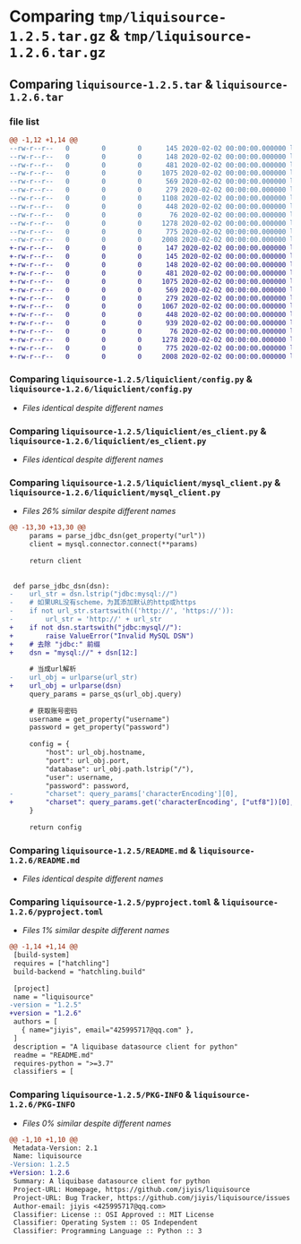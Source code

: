 # Comparing `tmp/liquisource-1.2.5.tar.gz` & `tmp/liquisource-1.2.6.tar.gz`

## Comparing `liquisource-1.2.5.tar` & `liquisource-1.2.6.tar`

### file list

```diff
@@ -1,12 +1,14 @@
--rw-r--r--   0        0        0      145 2020-02-02 00:00:00.000000 liquisource-1.2.5/requirements.txt
--rw-r--r--   0        0        0      148 2020-02-02 00:00:00.000000 liquisource-1.2.5/liquiclient/__init__.py
--rw-r--r--   0        0        0      481 2020-02-02 00:00:00.000000 liquisource-1.2.5/liquiclient/ck_client.py
--rw-r--r--   0        0        0     1075 2020-02-02 00:00:00.000000 liquisource-1.2.5/liquiclient/config.py
--rw-r--r--   0        0        0      569 2020-02-02 00:00:00.000000 liquisource-1.2.5/liquiclient/es_client.py
--rw-r--r--   0        0        0      279 2020-02-02 00:00:00.000000 liquisource-1.2.5/liquiclient/mongo_client.py
--rw-r--r--   0        0        0     1108 2020-02-02 00:00:00.000000 liquisource-1.2.5/liquiclient/mysql_client.py
--rw-r--r--   0        0        0      448 2020-02-02 00:00:00.000000 liquisource-1.2.5/liquiclient/redis_client.py
--rw-r--r--   0        0        0       76 2020-02-02 00:00:00.000000 liquisource-1.2.5/.gitignore
--rw-r--r--   0        0        0     1278 2020-02-02 00:00:00.000000 liquisource-1.2.5/README.md
--rw-r--r--   0        0        0      775 2020-02-02 00:00:00.000000 liquisource-1.2.5/pyproject.toml
--rw-r--r--   0        0        0     2008 2020-02-02 00:00:00.000000 liquisource-1.2.5/PKG-INFO
+-rw-r--r--   0        0        0      147 2020-02-02 00:00:00.000000 liquisource-1.2.6/Dockerfile
+-rw-r--r--   0        0        0      145 2020-02-02 00:00:00.000000 liquisource-1.2.6/requirements.txt
+-rw-r--r--   0        0        0      148 2020-02-02 00:00:00.000000 liquisource-1.2.6/liquiclient/__init__.py
+-rw-r--r--   0        0        0      481 2020-02-02 00:00:00.000000 liquisource-1.2.6/liquiclient/ck_client.py
+-rw-r--r--   0        0        0     1075 2020-02-02 00:00:00.000000 liquisource-1.2.6/liquiclient/config.py
+-rw-r--r--   0        0        0      569 2020-02-02 00:00:00.000000 liquisource-1.2.6/liquiclient/es_client.py
+-rw-r--r--   0        0        0      279 2020-02-02 00:00:00.000000 liquisource-1.2.6/liquiclient/mongo_client.py
+-rw-r--r--   0        0        0     1067 2020-02-02 00:00:00.000000 liquisource-1.2.6/liquiclient/mysql_client.py
+-rw-r--r--   0        0        0      448 2020-02-02 00:00:00.000000 liquisource-1.2.6/liquiclient/redis_client.py
+-rw-r--r--   0        0        0      939 2020-02-02 00:00:00.000000 liquisource-1.2.6/liquiclient/test_mysql_client.py
+-rw-r--r--   0        0        0       76 2020-02-02 00:00:00.000000 liquisource-1.2.6/.gitignore
+-rw-r--r--   0        0        0     1278 2020-02-02 00:00:00.000000 liquisource-1.2.6/README.md
+-rw-r--r--   0        0        0      775 2020-02-02 00:00:00.000000 liquisource-1.2.6/pyproject.toml
+-rw-r--r--   0        0        0     2008 2020-02-02 00:00:00.000000 liquisource-1.2.6/PKG-INFO
```

### Comparing `liquisource-1.2.5/liquiclient/config.py` & `liquisource-1.2.6/liquiclient/config.py`

 * *Files identical despite different names*

### Comparing `liquisource-1.2.5/liquiclient/es_client.py` & `liquisource-1.2.6/liquiclient/es_client.py`

 * *Files identical despite different names*

### Comparing `liquisource-1.2.5/liquiclient/mysql_client.py` & `liquisource-1.2.6/liquiclient/mysql_client.py`

 * *Files 26% similar despite different names*

```diff
@@ -13,30 +13,30 @@
     params = parse_jdbc_dsn(get_property("url"))
     client = mysql.connector.connect(**params)
 
     return client
 
 
 def parse_jdbc_dsn(dsn):
-    url_str = dsn.lstrip("jdbc:mysql://")
-    # 如果URL没有scheme，为其添加默认的http或https
-    if not url_str.startswith(('http://', 'https://')):
-        url_str = 'http://' + url_str
+    if not dsn.startswith("jdbc:mysql//"):
+        raise ValueError("Invalid MySQL DSN")
+    # 去除 "jdbc:" 前缀
+    dsn = "mysql://" + dsn[12:]
 
     # 当成url解析
-    url_obj = urlparse(url_str)
+    url_obj = urlparse(dsn)
     query_params = parse_qs(url_obj.query)
 
     # 获取账号密码
     username = get_property("username")
     password = get_property("password")
 
     config = {
         "host": url_obj.hostname,
         "port": url_obj.port,
         "database": url_obj.path.lstrip("/"),
         "user": username,
         "password": password,
-        "charset": query_params['characterEncoding'][0],
+        "charset": query_params.get('characterEncoding', ["utf8"])[0],
     }
 
     return config
```

### Comparing `liquisource-1.2.5/README.md` & `liquisource-1.2.6/README.md`

 * *Files identical despite different names*

### Comparing `liquisource-1.2.5/pyproject.toml` & `liquisource-1.2.6/pyproject.toml`

 * *Files 1% similar despite different names*

```diff
@@ -1,14 +1,14 @@
 [build-system]
 requires = ["hatchling"]
 build-backend = "hatchling.build"
 
 [project]
 name = "liquisource"
-version = "1.2.5"
+version = "1.2.6"
 authors = [
   { name="jiyis", email="425995717@qq.com" },
 ]
 description = "A liquibase datasource client for python"
 readme = "README.md"
 requires-python = ">=3.7"
 classifiers = [
```

### Comparing `liquisource-1.2.5/PKG-INFO` & `liquisource-1.2.6/PKG-INFO`

 * *Files 0% similar despite different names*

```diff
@@ -1,10 +1,10 @@
 Metadata-Version: 2.1
 Name: liquisource
-Version: 1.2.5
+Version: 1.2.6
 Summary: A liquibase datasource client for python
 Project-URL: Homepage, https://github.com/jiyis/liquisource
 Project-URL: Bug Tracker, https://github.com/jiyis/liquisource/issues
 Author-email: jiyis <425995717@qq.com>
 Classifier: License :: OSI Approved :: MIT License
 Classifier: Operating System :: OS Independent
 Classifier: Programming Language :: Python :: 3
```


